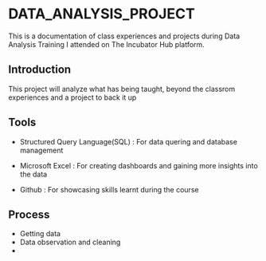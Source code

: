 # DATA_ANALYSIS_PROJECT

This is a documentation of class experiences and projects during Data Analysis Training I attended on The Incubator Hub platform.
## Introduction

This project will analyze what has being taught, beyond the classrom experiences and a project to back it up

## Tools

- Structured Query Language(SQL) : For data quering and database management

- Microsoft Excel : For creating dashboards and gaining more insights into the data

- Github : For showcasing skills learnt during the course

## Process
- Getting data
- Data observation and cleaning
- 
